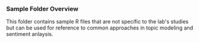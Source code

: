  ### Sample Folder Overview 
 
 This folder contains sample R files that are not specific to the lab's studies but can be used for reference to common approaches in topic modeling and sentiment anlaysis. 
